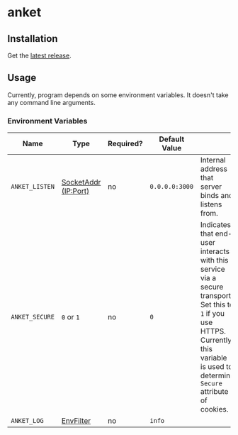 # anket

## Installation
Get the [latest release](https://github.com/sseyren/anket/releases/latest).

## Usage
Currently, program depends on some environment variables.
It doesn't take any command line arguments.

### Environment Variables
| Name              | Type                                                                                                   | Required? | Default Value  |                                                                                                                                                                                            |
|-------------------|--------------------------------------------------------------------------------------------------------|-----------|----------------|--------------------------------------------------------------------------------------------------------------------------------------------------------------------------------------------|
| `ANKET_LISTEN`    | [SocketAddr (IP:Port)](https://doc.rust-lang.org/stable/std/net/enum.SocketAddr.html)                  | no        | `0.0.0.0:3000` | Internal address that server binds and listens from.                                                                                                                                       |
| `ANKET_SECURE`    | `0` or `1`                                                                                             | no        | `0`            | Indicates that end-user interacts with this service via a secure transport. Set this to `1` if you use HTTPS. Currently, this variable is used to determine `Secure` attribute of cookies. |
| `ANKET_LOG`       | [EnvFilter](https://docs.rs/tracing-subscriber/latest/tracing_subscriber/filter/struct.EnvFilter.html) | no        | `info`         |                                                                                                                                                                                            |
